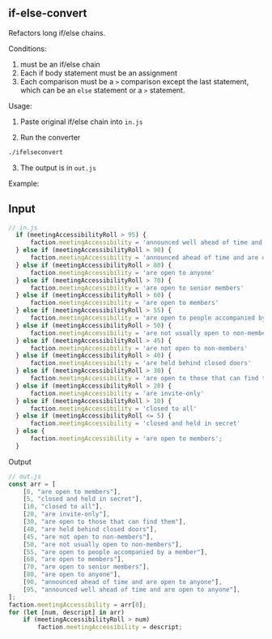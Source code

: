 ## if-else-convert

Refactors long if/else chains.

Conditions:
1. must be an if/else chain
2. Each if body statement must be an assignment
3. Each comparison must be a `>` comparison except the last statement, which can be an `else` statement or a `>` statement.


Usage:

1. Paste original if/else chain into `in.js`

2. Run the converter

```bash
./ifelseconvert
```

3. The output is in `out.js`

Example:

## Input

```js
// in.js
  if (meetingAccessibilityRoll > 95) {
      faction.meetingAccessibility = 'announced well ahead of time and are open to anyone'
  } else if (meetingAccessibilityRoll > 90) {
      faction.meetingAccessibility = 'announced ahead of time and are open to anyone'
  } else if (meetingAccessibilityRoll > 80) {
      faction.meetingAccessibility = 'are open to anyone'
  } else if (meetingAccessibilityRoll > 70) {
      faction.meetingAccessibility = 'are open to senior members'
  } else if (meetingAccessibilityRoll > 60) {
      faction.meetingAccessibility = 'are open to members'
  } else if (meetingAccessibilityRoll > 55) {
      faction.meetingAccessibility = 'are open to people accompanied by a member'
  } else if (meetingAccessibilityRoll > 50) {
      faction.meetingAccessibility = 'are not usually open to non-members'
  } else if (meetingAccessibilityRoll > 45) {
      faction.meetingAccessibility = 'are not open to non-members'
  } else if (meetingAccessibilityRoll > 40) {
      faction.meetingAccessibility = 'are held behind closed doors'
  } else if (meetingAccessibilityRoll > 30) {
      faction.meetingAccessibility = 'are open to those that can find them'
  } else if (meetingAccessibilityRoll > 20) {
      faction.meetingAccessibility = 'are invite-only'
  } else if (meetingAccessibilityRoll > 10) {
      faction.meetingAccessibility = 'closed to all'
  } else if (meetingAccessibilityRoll <= 5) {
      faction.meetingAccessibility = 'closed and held in secret'
  } else {
      faction.meetingAccessibility = 'are open to members';
  }
```

Output

```js
// out.js
const arr = [
    [0, "are open to members"],
    [5, "closed and held in secret"],
    [10, "closed to all"],
    [20, "are invite-only"],
    [30, "are open to those that can find them"],
    [40, "are held behind closed doors"],
    [45, "are not open to non-members"],
    [50, "are not usually open to non-members"],
    [55, "are open to people accompanied by a member"],
    [60, "are open to members"],
    [70, "are open to senior members"],
    [80, "are open to anyone"],
    [90, "announced ahead of time and are open to anyone"],
    [95, "announced well ahead of time and are open to anyone"],
];
faction.meetingAccessibility = arr[0];
for (let [num, descript] in arr)
    if (meetingAccessibilityRoll > num)
        faction.meetingAccessibility = descript;
```
